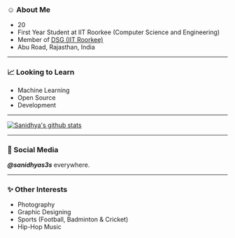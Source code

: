 ### ☺️ About Me
- 20
- First Year Student at IIT Roorkee (Computer Science and Engineering) 
- Member of [DSG (IIT Roorkee)](https://github.com/dsgiitr)
- Abu Road, Rajasthan, India

---------------------------------
### 📈 Looking to Learn
- Machine Learning
- Open Source
- Development

---------------------------------

<!-- [![Top Langs](https://github-readme-stats.vercel.app/api/top-langs/?username=sanidhyas3s&layout=compact&hide=kotlin,swift,objective-c)](https://github.com/sanidhyas3s/github-readme-stats)  -->

[![Sanidhya's github stats](https://github-readme-stats.vercel.app/api?username=sanidhyas3s&hide=stars&show_icons=true)](https://github.com/sanidhyas3s/github-readme-stats)

---------------------------------
### 📸 Social Media
***@sanidhyas3s*** everywhere.

---------------------------------
### ✨ Other Interests
- Photography
- Graphic Designing
- Sports (Football, Badminton & Cricket)
- Hip-Hop Music
